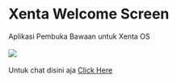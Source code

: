 # Xenta Welcome Screen
Aplikasi Pembuka Bawaan untuk Xenta OS</br></br>
<img src="https://github.com/xentaos/xenta-welcome-screen/blob/master/konsep/SLIDE%201%20Konsep.png">
</br></br>
Untuk chat disini aja <a href="https://gitter.im/Xenta-OS-dev/Lobby">Click Here</a>

